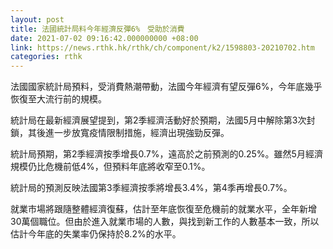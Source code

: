 ```yaml
---
layout: post
title: 法國統計局料今年經濟反彈6%　受助於消費
date: 2021-07-02 09:16:42.000000000 +08:00
link: https://news.rthk.hk/rthk/ch/component/k2/1598803-20210702.htm
categories: rthk
---
```


法國國家統計局預料，受消費熱潮帶動，法國今年經濟有望反彈6%，今年底幾乎恢復至大流行前的規模。

統計局在最新經濟展望提到，第2季經濟活動好於預期，法國5月中解除第3次封鎖，其後進一步放寬疫情限制措施，經濟出現強勁反彈。

統計局預期，第2季經濟按季增長0.7%，遠高於之前預測的0.25%。雖然5月經濟規模仍比危機前低4%，但預料年底將收窄至0.1%。

統計局的預測反映法國第3季經濟按季將增長3.4%，第4季再增長0.7%。

就業市場將跟隨整體經濟復蘇，估計至年底恢復至危機前的就業水平，全年新增30萬個職位。但由於進入就業市場的人數，與找到新工作的人數基本一致，所以估計今年底的失業率仍保持於8.2%的水平。
